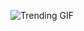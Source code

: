 ![Trending GIF](https://media1.giphy.com/media/v1.Y2lkPThiYjIxNzcyZDcwbHpiMzZkZWxzMzE1Yzc0dzRxN3o0ZHZudGZsNG90cmprOXp2NyZlcD12MV9naWZzX3NlYXJjaCZjdD1n/bGgsc5mWoryfgKBx1u/giphy.gif)
